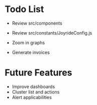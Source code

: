 # Todo List

* Review src/components
* Review src/constants/JoyrideConfig.js

* Zoom in graphs
* Generate invoices

# Future Features

* Improve dashboards
* Cluster list and actions
* Alert applicabilities
